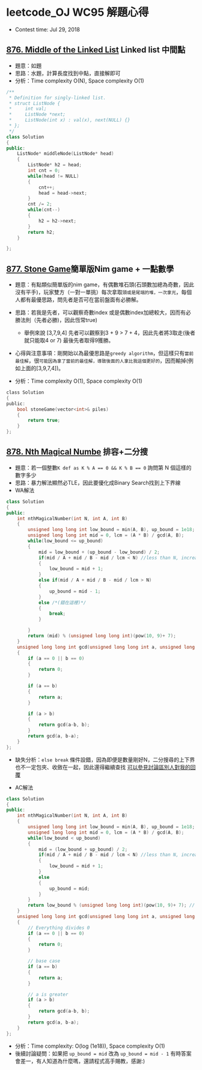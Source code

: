 # leetcode_OJ WC95 解題心得
* Contest time: Jul 29, 2018

## [876. Middle of the Linked List](https://leetcode.com/problems/middle-of-the-linked-list/description/) Linked list 中間點
* 題意：如題
* 思路：水題，計算長度找到中點，直接解即可
* 分析：Time complexity O(N), Space complexity O(1)
```cpp
/**
 * Definition for singly-linked list.
 * struct ListNode {
 *     int val;
 *     ListNode *next;
 *     ListNode(int x) : val(x), next(NULL) {}
 * };
 */
class Solution
{
public:
    ListNode* middleNode(ListNode* head)
    {
        ListNode* h2 = head;
        int cnt = 0;
        while(head != NULL)
        {
            cnt++;
            head = head->next;
        }
        cnt /= 2;
        while(cnt--)
        {
            h2 = h2->next;
        }
        return h2;
    }

};
```

## [877. Stone Game](https://leetcode.com/problems/stone-game/description/)簡單版Nim game + 一點數學
* 題意：有點類似簡單版的nim game，有偶數堆石頭(石頭數加總為奇數，因此沒有平手)，玩家雙方（一對一單挑）每次拿取`頭或是尾端的堆，一次拿光`，每個人都有最優思路，問先者是否可在當前盤面有必勝解。
* 思路：若我是先者，可以觀察奇數index 或是偶數index加總較大，因而有必勝法則（先者必勝)，因此恆常true)
    * 舉例來說 [3,7,9,4] 先者可以觀察到3 + 9 > 7 + 4，因此先者將3取走(後者就只能取4 or 7) 最後先者取得9獲勝。

* 心得與注意事項：剛開始以為最優思路是`greedy algorithm`，但這樣只有`當前最佳解`，很`可能因為拿了當前的最佳解，導致後面的人拿比我這個更好的`，因而輸掉(例如上面的[3,9,7,4])。
* 分析：Time complexity O(1), Space complexity O(1)
```C
class Solution
{
public:
    bool stoneGame(vector<int>& piles)
    {
        return true;
    }
};

```

## [878. Nth Magical Numbe](https://leetcode.com/problems/nth-magical-number/description/) 排容+二分搜

* 題意：若一個整數`K def as K % A == 0 && K % B == 0` 詢問第 N 個這樣的數字多少
* 思路：暴力解法顯然必TLE，因此要優化成Binary Search找到上下界線
* WA解法
```cpp
class Solution
{
public:
    int nthMagicalNumber(int N, int A, int B)
    {
        unsigned long long int low_bound = min(A, B), up_bound = 1e18;
        unsigned long long int mid = 0, lcm = (A * B) / gcd(A, B);
        while(low_bound <= up_bound)
        {
            mid = low_bound + (up_bound - low_bound) / 2;
            if(mid / A + mid / B - mid / lcm < N) //less than N, increase the lower bound
            {
                low_bound = mid + 1;
            }
            else if(mid / A + mid / B - mid / lcm > N)
            {
                up_bound = mid - 1;
            }
            else /*(錯在這裡)*/
            {
                break;
            }

        }
        return (mid) % (unsigned long long int)(pow(10, 9)+ 7);
    }
    unsigned long long int gcd(unsigned long long int a, unsigned long long int b)
    {
        if (a == 0 || b == 0)
        {
            return 0;
        }

        if (a == b)
        {
            return a;
        }

        if (a > b)
        {
            return gcd(a-b, b);
        }
        return gcd(a, b-a);
    }
};
```
* 缺失分析：`else break` 條件設錯，因為即便是數量剛好N，二分搜尋的上下界也不一定包夾、收斂在一起，因此還得繼續查找 [可以參見討論區別人對我的回覆](https://leetcode.com/problems/nth-magical-number/discuss/154613/C++JavaPython-Binary-Search)

* AC解法
```cpp
class Solution
{
public:
    int nthMagicalNumber(int N, int A, int B)
    {
        unsigned long long int low_bound = min(A, B), up_bound = 1e18;
        unsigned long long int mid = 0, lcm = (A * B) / gcd(A, B);
        while(low_bound < up_bound)
        {
            mid = (low_bound + up_bound) / 2;
            if(mid / A + mid / B - mid / lcm < N) //less than N, increase the lower bound
            {
                low_bound = mid + 1;
            }
            else
            {
                up_bound = mid;
            }
        }
        return low_bound % (unsigned long long int)(pow(10, 9)+ 7); //
    }
    unsigned long long int gcd(unsigned long long int a, unsigned long long int b)
    {
        // Everything divides 0
        if (a == 0 || b == 0)
        {
            return 0;
        }

        // base case
        if (a == b)
        {
            return a;
        }

        // a is greater
        if (a > b)
        {
            return gcd(a-b, b);
        }
        return gcd(a, b-a);
    }
};


```
* 分析：Time complexity: O(log (1e18)), Space complexity O(1)
* 後續討論疑問：如果把 `up_bound = mid` 改為 `up_bound = mid - 1` 有時答案會差一，有人知道為什麼嗎，還請程式高手賜教，感謝:)
